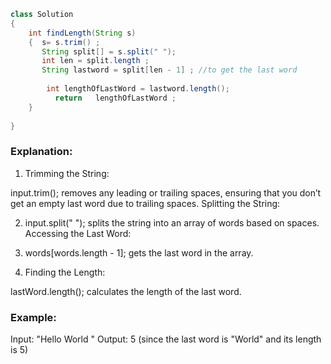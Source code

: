 ```java
class Solution 
{ 
    int findLength(String s) 
    {  s= s.trim() ; 
       String split[] = s.split(" ");
       int len = split.length ;
       String lastword = split[len - 1] ; //to get the last word 
       
        int lengthOfLastWord = lastword.length();
          return   lengthOfLastWord ;
    }
  
}
```
### Explanation:
1) Trimming the String:

input.trim(); removes any leading or trailing spaces, ensuring that you don’t get an empty last word due to trailing spaces.
Splitting the String:

2) input.split(" "); splits the string into an array of words based on spaces.
Accessing the Last Word:

3) words[words.length - 1]; gets the last word in the array.


4) Finding the Length:

lastWord.length(); calculates the length of the last word.


### Example:
Input: "Hello World "
Output: 5 (since the last word is "World" and its length is 5)
